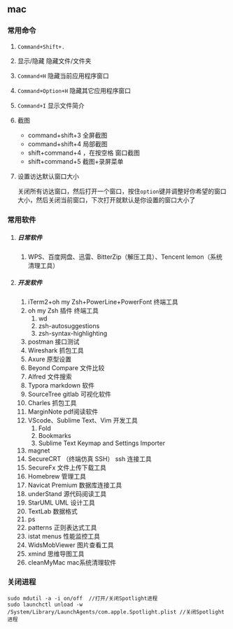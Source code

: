 ## mac

### 常用命令

1. `Command+Shift+.`

2. 显示/隐藏 隐藏文件/文件夹

3. `Command+H` 隐藏当前应用程序窗口

4. `Command+Option+H` 隐藏其它应用程序窗口

5. `Command+I` 显示文件简介

6. 截图
   - command+shift+3 全屏截图
   - command+shift+4 局部截图
   - shift+command+4 ，在按空格  窗口截图 
   - shift+command+5 截图+录屏菜单
   
7. 设置访达默认窗口大小

   关闭所有访达窗口，然后打开一个窗口，按住`option`键并调整好你希望的窗口大小，然后关闭当前窗口，下次打开就默认是你设置的窗口大小了

### 常用软件



1. ##### 日常软件

   1. WPS、百度网盘、迅雷、BitterZip（解压工具）、Tencent lemon（系统清理工具）

2. ##### 开发软件

   1. iTerm2+oh my Zsh+PowerLine+PowerFont  终端工具
   2. oh my Zsh 插件   终端工具
      1. wd
      2. zsh-autosuggestions 
      3. zsh-syntax-highlighting
   3. postman 接口测试
   4. Wireshark 抓包工具
   5. Axure 原型设置
   6. Beyond Compare  文件比较
   7. Alfred  文件搜索
   8. Typora markdown 软件
   9. SourceTree  gitlab 可视化软件
   10. Charles 抓包工具
   11. MarginNote  pdf阅读软件
   12. VScode、Sublime Text、Vim  开发工具
       1. Fold
       2. Bookmarks
       3. Sublime Text Keymap and Settings Importer
   13. magnet 
   14. SecureCRT （终端仿真 SSH）   ssh 连接工具
   15. SecureFx 文件上传下载工具
   16. Homebrew  管理工具
   17. Navicat Premium 数据库连接工具
   18. underStand  源代码阅读工具
   19. StarUML  UML 设计工具
   20. TextLab 数据格式
   21. ps 
   22. patterns 正则表达式工具
   23. istat menus  性能监控工具
   24. WidsMobViewer 图片查看工具
   25. xmind 思维导图工具
   26. cleanMyMac mac系统清理软件

### 关闭进程

```
sudo mdutil -a -i on/off  //打开/关闭Spotlight进程
sudo launchctl unload -w /System/Library/LaunchAgents/com.apple.Spotlight.plist //关闭Spotlight进程
```





